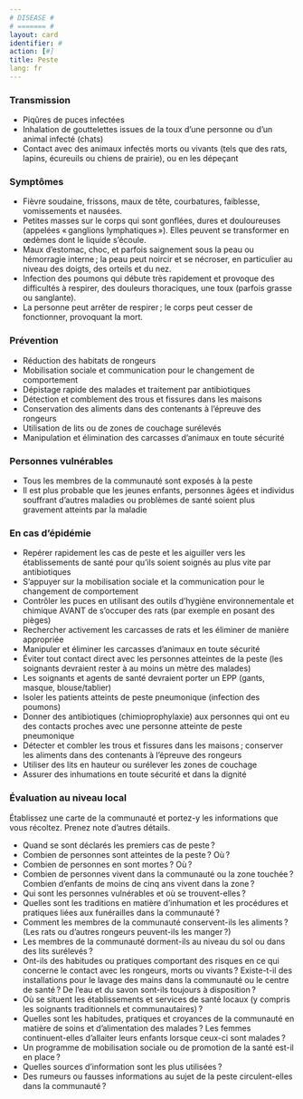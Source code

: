 ```yaml
---
# DISEASE #
# ======= #
layout: card
identifier: #
action: [#]
title: Peste
lang: fr
---
```


### Transmission

- Piqûres de puces infectées
- Inhalation de gouttelettes issues de la toux d’une personne ou d’un animal infecté (chats)
- Contact avec des animaux infectés morts ou vivants (tels que des rats, lapins, écureuils ou chiens de prairie), ou en les dépeçant

### Symptômes

- Fièvre soudaine, frissons, maux de tête, courbatures, faiblesse, vomissements et nausées.
- Petites masses sur le corps qui sont gonflées, dures et douloureuses (appelées « ganglions lymphatiques »). Elles peuvent se transformer en œdèmes dont le liquide s’écoule.
- Maux d’estomac, choc, et parfois saignement sous la peau ou hémorragie interne ; la peau peut noircir et se nécroser, en particulier au niveau des doigts, des orteils et du nez.
- Infection des poumons qui débute très rapidement et provoque des difficultés à respirer, des douleurs thoraciques, une toux (parfois grasse ou sanglante).
- La personne peut arrêter de respirer ; le corps peut cesser de fonctionner, provoquant la mort.

### Prévention

- Réduction des habitats de rongeurs
-	Mobilisation sociale et communication pour le changement de comportement
- Dépistage rapide des malades et traitement par antibiotiques
- Détection et comblement des trous et fissures dans les maisons
- Conservation des aliments dans des contenants à l’épreuve des rongeurs
-	Utilisation de lits ou de zones de couchage surélevés
-	Manipulation et élimination des carcasses d’animaux en toute sécurité

### Personnes vulnérables

- Tous les membres de la communauté sont exposés à la peste
- Il est plus probable que les jeunes enfants, personnes âgées et individus souffrant d’autres maladies ou problèmes de santé soient plus gravement atteints par la maladie

### En cas d’épidémie

-	Repérer rapidement les cas de peste et les aiguiller vers les établissements de santé pour qu’ils soient soignés au plus vite par antibiotiques
-	S’appuyer sur la mobilisation sociale et la communication pour le changement de comportement
-	Contrôler les puces en utilisant des outils d’hygiène environnementale et chimique AVANT de s’occuper des rats (par exemple en posant des pièges)
- Rechercher activement les carcasses de rats et les éliminer de manière appropriée
-	Manipuler et éliminer les carcasses d’animaux en toute sécurité
- Éviter tout contact direct avec les personnes atteintes de la peste (les soignants devraient rester à au moins un mètre des malades)
- Les soignants et agents de santé devraient porter un EPP (gants, masque, blouse/tablier)
-	Isoler les patients atteints de peste pneumonique (infection des poumons)
- Donner des antibiotiques (chimioprophylaxie) aux personnes qui ont eu des contacts proches avec une personne atteinte de peste pneumonique
-	Détecter et combler les trous et fissures dans les maisons ; conserver les aliments dans des contenants à l’épreuve des rongeurs
- Utiliser des lits en hauteur ou surélever les zones de couchage
-	Assurer des inhumations en toute sécurité et dans la dignité

### Évaluation au niveau local

Établissez une carte de la communauté et portez-y les informations que vous récoltez. Prenez note d’autres détails.

- Quand se sont déclarés les premiers cas de peste ?
-	Combien de personnes sont atteintes de la peste ? Où ?
- Combien de personnes en sont mortes ? Où ?
-	Combien de personnes vivent dans la communauté ou la zone touchée ? Combien d’enfants de moins de cinq ans vivent dans la zone ?
- Qui sont les personnes vulnérables et où se trouvent-elles ?
- Quelles sont les traditions en matière d’inhumation et les procédures et pratiques liées aux funérailles dans la communauté ?
- Comment les membres de la communauté conservent-ils les aliments ? (Les rats ou d’autres rongeurs peuvent-ils les manger ?)
- Les membres de la communauté dorment-ils au niveau du sol ou dans des lits surélevés ?
- Ont-ils des habitudes ou pratiques comportant des risques en ce qui concerne le contact avec les rongeurs, morts ou vivants ?
Existe-t-il des installations pour le lavage des mains dans la communauté ou le centre de santé ? De l’eau et du savon sont-ils toujours à disposition ?
- Où se situent les établissements et services de santé locaux (y compris les soignants traditionnels et communautaires) ?
- Quelles sont les habitudes, pratiques et croyances de la communauté en matière de soins et d’alimentation des malades ? Les femmes continuent-elles d’allaiter leurs enfants lorsque ceux-ci sont malades ?
- Un programme de mobilisation sociale ou de promotion de la santé est-il en place ?
- Quelles sources d’information sont les plus utilisées ?
- Des rumeurs ou fausses informations au sujet de la peste circulent-elles dans la communauté ?
